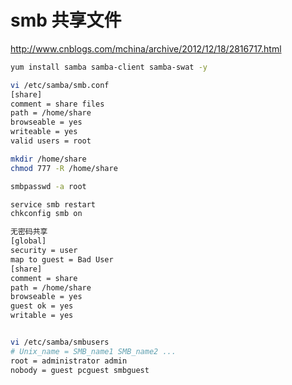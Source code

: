 smb 共享文件
==========

http://www.cnblogs.com/mchina/archive/2012/12/18/2816717.html

```sh
yum install samba samba-client samba-swat -y

vi /etc/samba/smb.conf
[share]
comment = share files
path = /home/share
browseable = yes
writeable = yes
valid users = root

mkdir /home/share
chmod 777 -R /home/share

smbpasswd -a root

service smb restart
chkconfig smb on

无密码共享
[global]
security = user
map to guest = Bad User
[share]
comment = share
path = /home/share
browseable = yes
guest ok = yes
writable = yes


vi /etc/samba/smbusers
# Unix_name = SMB_name1 SMB_name2 ...
root = administrator admin
nobody = guest pcguest smbguest
```










